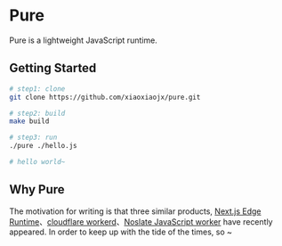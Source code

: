 # Pure

Pure is a lightweight JavaScript runtime.

## Getting Started

```bash
# step1: clone
git clone https://github.com/xiaoxiaojx/pure.git

# step2: build
make build

# step3: run
./pure ./hello.js

# hello world~
```

## Why Pure
The motivation for writing is that three similar products,  [Next.js Edge Runtime](https://nextjs.org/docs/api-reference/edge-runtime)、[cloudflare workerd](https://github.com/cloudflare/workerd)、[Noslate JavaScript worker](https://github.com/noslate-project/aworker) have recently appeared. In order to keep up with the tide of the times, so ~